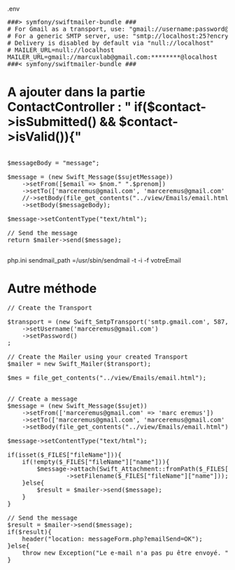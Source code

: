 .env

<pre>
###> symfony/swiftmailer-bundle ###
# For Gmail as a transport, use: "gmail://username:password@localhost"
# For a generic SMTP server, use: "smtp://localhost:25?encryption=&auth_mode="
# Delivery is disabled by default via "null://localhost"
# MAILER_URL=null://localhost
MAILER_URL=gmail://marcuxlab@gmail.com:********@localhost
###< symfony/swiftmailer-bundle ###
</pre>

      
# A ajouter dans la partie ContactController : " if($contact->isSubmitted() && $contact->isValid()){"
<pre>

$messageBody = "message";

$message = (new Swift_Message($sujetMessage))
    ->setFrom([$email => $nom." ".$prenom])
    ->setTo(['marceremus@gmail.com', 'marceremus@gmail.com' => 'A name'])
    //->setBody(file_get_contents("../view/Emails/email.html"));
    ->setBody($messageBody);

$message->setContentType("text/html");

// Send the message
return $mailer->send($message);

</pre>


php.ini
sendmail_path =/usr/sbin/sendmail -t -i -f  votreEmail


# Autre méthode

<pre>
// Create the Transport

$transport = (new Swift_SmtpTransport('smtp.gmail.com', 587,'tls'))
    ->setUsername('marceremus@gmail.com')
    ->setPassword()
;

// Create the Mailer using your created Transport
$mailer = new Swift_Mailer($transport);

$mes = file_get_contents("../view/Emails/email.html");


// Create a message
$message = (new Swift_Message($sujet))
    ->setFrom(['marceremus@gmail.com' => 'marc eremus'])
    ->setTo(['marceremus@gmail.com', 'marceremus@gmail.com' => 'A name'])
    ->setBody(file_get_contents("../view/Emails/email.html"));

$message->setContentType("text/html");

if(isset($_FILES["fileName"])){
    if(!empty($_FILES["fileName"]["name"])){
        $message->attach(Swift_Attachment::fromPath($_FILES["fileName"]["tmp_name"])
                ->setFilename($_FILES["fileName"]["name"]));
    }else{
        $result = $mailer->send($message);
    }
}

// Send the message
$result = $mailer->send($message);
if($result){
    header("location: messageForm.php?emailSend=OK");
}else{
    throw new Exception("Le e-mail n'a pas pu être envoyé. ");
}
</pre>
